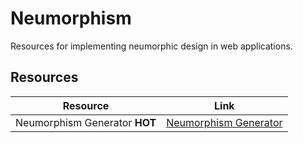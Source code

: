 # Neumorphism

Resources for implementing neumorphic design in web applications.

## Resources

| Resource | Link |
|---|---|
| Neumorphism Generator **HOT** | [Neumorphism Generator](https://neumorphism.io) | 